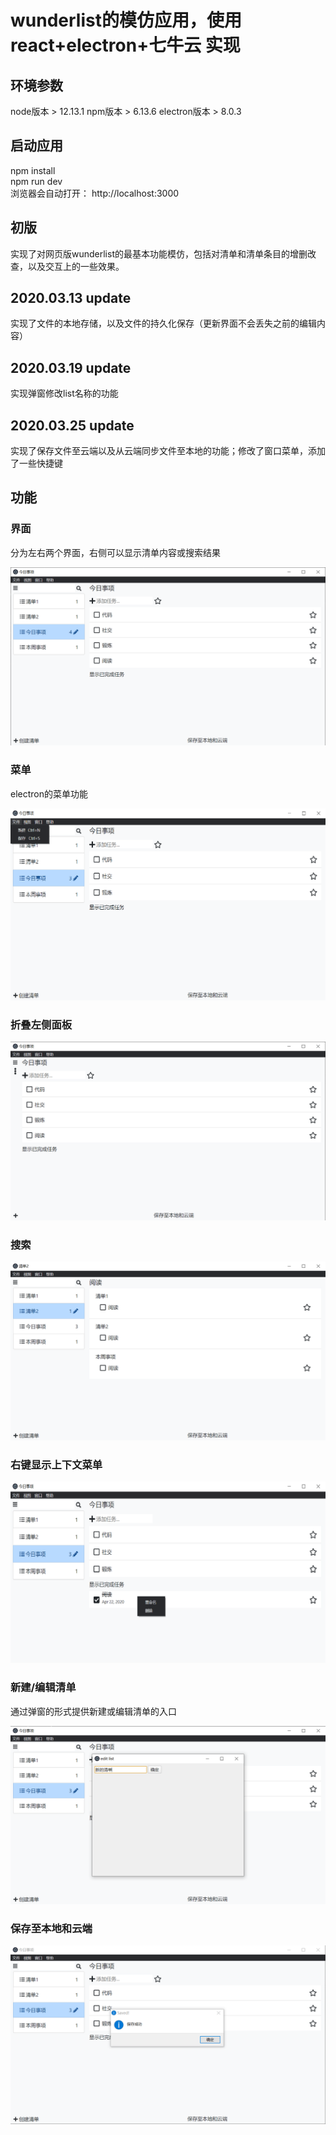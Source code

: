 # wunderlist的模仿应用，使用 react+electron+七牛云 实现

## 环境参数
node版本 > 12.13.1  npm版本 > 6.13.6  electron版本 > 8.0.3

## 启动应用

npm install  
npm run dev  
浏览器会自动打开： http://localhost:3000  

## 初版
实现了对网页版wunderlist的最基本功能模仿，包括对清单和清单条目的增删改查，以及交互上的一些效果。

## 2020.03.13 update
实现了文件的本地存储，以及文件的持久化保存（更新界面不会丢失之前的编辑内容）

## 2020.03.19 update
实现弹窗修改list名称的功能

## 2020.03.25 update
实现了保存文件至云端以及从云端同步文件至本地的功能；修改了窗口菜单，添加了一些快捷键

## 功能

### 界面
分为左右两个界面，右侧可以显示清单内容或搜索结果

![界面](https://github.com/987069273/imitate-wunderlist/blob/master/images/interface.png)

### 菜单
electron的菜单功能

![菜单](https://github.com/987069273/imitate-wunderlist/blob/master/images/menu.png)

### 折叠左侧面板
![折叠左侧面板](https://github.com/987069273/imitate-wunderlist/blob/master/images/hide%20left%20panel.jpg)

### 搜索
![搜索“阅读”的结果](https://github.com/987069273/imitate-wunderlist/blob/master/images/search.jpg)

### 右键显示上下文菜单
![右键显示上下文菜单](https://github.com/987069273/imitate-wunderlist/blob/master/images/context%20menu.png)

### 新建/编辑清单
通过弹窗的形式提供新建或编辑清单的入口

![新建/编辑清单的弹窗](https://github.com/987069273/imitate-wunderlist/blob/master/images/create%20or%20edit%20list.png)

### 保存至本地和云端

![保存文件至本地和云端](https://github.com/987069273/imitate-wunderlist/blob/master/images/saved%20successfully.png)
